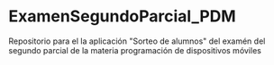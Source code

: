 # ExamenSegundoParcial_PDM
Repositorio para el la aplicación "Sorteo de alumnos" del examén del segundo parcial de la materia programación de dispositivos móviles
